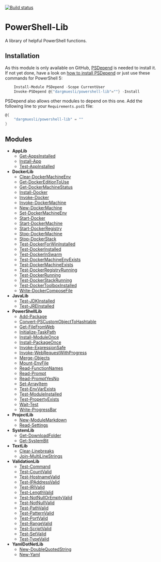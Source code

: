 [![Build status](https://ci.appveyor.com/api/projects/status/1h40wstbd2gssy57/branch/master?svg=true)](https://ci.appveyor.com/project/Dargmuesli/powershell-lib/branch/master)

# PowerShell-Lib
A library of helpful PowerShell functions.

## Installation
As this module is only available on GitHub, [PSDepend](https://github.com/RamblingCookieMonster/PSDepend) is needed to install it. If not yet done, have a look on [how to install PSDepend](https://github.com/RamblingCookieMonster/PSDepend#installing-psdepend) or just use these commands for PowerShell 5:

```PowerShell
    Install-Module PSDepend -Scope CurrentUser
    Invoke-PSDepend @{"dargmuesli/powershell-lib"=""} -Install
```

PSDepend also allows other modules to depend on this one. Add the following line to your `Requirements.psd1` file:

```PowerShell
@{
    "dargmuesli/powershell-lib" = ""
}
```

## Modules
- **AppLib**
  - [Get-AppsInstalled](PowerShell-Lib/Docs/Get-AppsInstalled.md)
  - [Install-App](PowerShell-Lib/Docs/Install-App.md)
  - [Test-AppInstalled](PowerShell-Lib/Docs/Test-AppInstalled.md)
- **DockerLib**
  - [Clear-DockerMachineEnv](PowerShell-Lib/Docs/Clear-DockerMachineEnv.md)
  - [Get-DockerEditionToUse](PowerShell-Lib/Docs/Get-DockerEditionToUse.md)
  - [Get-DockerMachineStatus](PowerShell-Lib/Docs/Get-DockerMachineStatus.md)
  - [Install-Docker](PowerShell-Lib/Docs/Install-Docker.md)
  - [Invoke-Docker](PowerShell-Lib/Docs/Invoke-Docker.md)
  - [Invoke-DockerMachine](PowerShell-Lib/Docs/Invoke-DockerMachine.md)
  - [New-DockerMachine](PowerShell-Lib/Docs/New-DockerMachine.md)
  - [Set-DockerMachineEnv](PowerShell-Lib/Docs/Set-DockerMachineEnv.md)
  - [Start-Docker](PowerShell-Lib/Docs/Start-Docker.md)
  - [Start-DockerMachine](PowerShell-Lib/Docs/Start-DockerMachine.md)
  - [Start-DockerRegistry](PowerShell-Lib/Docs/Start-DockerRegistry.md)
  - [Stop-DockerMachine](PowerShell-Lib/Docs/Stop-DockerMachine.md)
  - [Stop-DockerStack](PowerShell-Lib/Docs/Stop-DockerStack.md)
  - [Test-DockerForWinInstalled](PowerShell-Lib/Docs/Test-DockerForWinInstalled.md)
  - [Test-DockerInstalled](PowerShell-Lib/Docs/Test-DockerInstalled.md)
  - [Test-DockerInSwarm](PowerShell-Lib/Docs/Test-DockerInSwarm.md)
  - [Test-DockerMachineEnvExists](PowerShell-Lib/Docs/Test-DockerMachineEnvExists.md)
  - [Test-DockerMachineExists](PowerShell-Lib/Docs/Test-DockerMachineExists.md)
  - [Test-DockerRegistryRunning](PowerShell-Lib/Docs/Test-DockerRegistryRunning.md)
  - [Test-DockerRunning](PowerShell-Lib/Docs/Test-DockerRunning.md)
  - [Test-DockerStackRunning](PowerShell-Lib/Docs/Test-DockerStackRunning.md)
  - [Test-DockerToolboxInstalled](PowerShell-Lib/Docs/Test-DockerToolboxInstalled.md)
  - [Write-DockerComposeFile](PowerShell-Lib/Docs/Write-DockerComposeFile.md)
- **JavaLib**
  - [Test-JDKInstalled](PowerShell-Lib/Docs/Test-JDKInstalled.md)
  - [Test-JREInstalled](PowerShell-Lib/Docs/Test-JREInstalled.md)
- **PowerShellLib**
  - [Add-Package](PowerShell-Lib/Docs/Add-Package.md)
  - [Convert-PSCustomObjectToHashtable](PowerShell-Lib/Docs/Convert-PSCustomObjectToHashtable.md)
  - [Get-FileFromWeb](PowerShell-Lib/Docs/Get-FileFromWeb.md)
  - [Initialize-TaskPath](PowerShell-Lib/Docs/Initialize-TaskPath.md)
  - [Install-ModuleOnce](PowerShell-Lib/Docs/Install-ModuleOnce.md)
  - [Install-PackageOnce](PowerShell-Lib/Docs/Install-PackageOnce.md)
  - [Invoke-ExpressionSafe](PowerShell-Lib/Docs/Invoke-ExpressionSafe.md)
  - [Invoke-WebRequestWithProgress](PowerShell-Lib/Docs/Invoke-WebRequestWithProgress.md)
  - [Merge-Objects](PowerShell-Lib/Docs/Merge-Objects.md)
  - [Mount-EnvFile](PowerShell-Lib/Docs/Mount-EnvFile.md)
  - [Read-FunctionNames](PowerShell-Lib/Docs/Read-FunctionNames.md)
  - [Read-Prompt](PowerShell-Lib/Docs/Read-Prompt.md)
  - [Read-PromptYesNo](PowerShell-Lib/Docs/Read-PromptYesNo.md)
  - [Set-ArrayItem](PowerShell-Lib/Docs/Set-ArrayItem.md)
  - [Test-EnvVarExists](PowerShell-Lib/Docs/Test-EnvVarExists.md)
  - [Test-ModuleInstalled](PowerShell-Lib/Docs/Test-ModuleInstalled.md)
  - [Test-PropertyExists](PowerShell-Lib/Docs/Test-PropertyExists.md)
  - [Wait-Test](PowerShell-Lib/Docs/Wait-Test.md)
  - [Write-ProgressBar](PowerShell-Lib/Docs/Write-ProgressBar.md)
- **ProjectLib**
  - [New-ModuleMarkdown](PowerShell-Lib/Docs/New-ModuleMarkdown.md)
  - [Read-Settings](PowerShell-Lib/Docs/Read-Settings.md)
- **SystemLib**
  - [Get-DownloadFolder](PowerShell-Lib/Docs/Get-DownloadFolder.md)
  - [Get-SystemBit](PowerShell-Lib/Docs/Get-SystemBit.md)
- **TextLib**
  - [Clear-Linebreaks](PowerShell-Lib/Docs/Clear-Linebreaks.md)
  - [Join-MultiLineStrings](PowerShell-Lib/Docs/Join-MultiLineStrings.md)
- **ValidationLib**
  - [Test-Command](PowerShell-Lib/Docs/Test-Command.md)
  - [Test-CountValid](PowerShell-Lib/Docs/Test-CountValid.md)
  - [Test-HostnameValid](PowerShell-Lib/Docs/Test-HostnameValid.md)
  - [Test-IPAddressValid](PowerShell-Lib/Docs/Test-IPAddressValid.md)
  - [Test-IRIValid](PowerShell-Lib/Docs/Test-IRIValid.md)
  - [Test-LengthValid](PowerShell-Lib/Docs/Test-LengthValid.md)
  - [Test-NotNullOrEmptyValid](PowerShell-Lib/Docs/Test-NotNullOrEmptyValid.md)
  - [Test-NotNullValid](PowerShell-Lib/Docs/Test-NotNullValid.md)
  - [Test-PathValid](PowerShell-Lib/Docs/Test-PathValid.md)
  - [Test-PatternValid](PowerShell-Lib/Docs/Test-PatternValid.md)
  - [Test-PortValid](PowerShell-Lib/Docs/Test-PortValid.md)
  - [Test-RangeValid](PowerShell-Lib/Docs/Test-RangeValid.md)
  - [Test-ScriptValid](PowerShell-Lib/Docs/Test-ScriptValid.md)
  - [Test-SetValid](PowerShell-Lib/Docs/Test-SetValid.md)
  - [Test-TypeValid](PowerShell-Lib/Docs/Test-TypeValid.md)
- **YamlDotNetLib**
  - [New-DoubleQuotedString](PowerShell-Lib/Docs/New-DoubleQuotedString.md)
  - [New-Yaml](PowerShell-Lib/Docs/New-Yaml.md)

